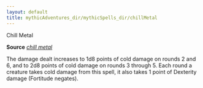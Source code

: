 ```yaml
---
layout: default
title: mythicAdventures_dir/mythicSpells_dir/chillMetal
---
```

Chill Metal

**Source** [_chill metal_](../../spells_dir/chillMetal#_chill-metal)

The damage dealt increases to 1d8 points of cold damage on rounds 2 and 6, and to 2d8 points of cold damage on rounds 3 through 5. Each round a creature takes cold damage from this spell, it also takes 1 point of Dexterity damage (Fortitude negates).

